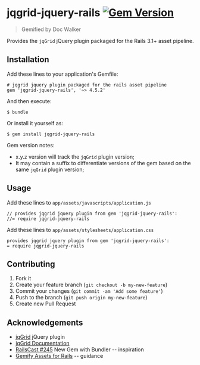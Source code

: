 # jqgrid-jquery-rails [![Gem Version](https://badge.fury.io/rb/jqgrid-jquery-rails.png)](http://badge.fury.io/rb/jqgrid-jquery-rails)

> Gemified by Doc Walker

Provides the `jqGrid` jQuery plugin packaged for the Rails 3.1+ asset pipeline.

## Installation

Add these lines to your application's Gemfile:

    # jqgrid jquery plugin packaged for the rails asset pipeline
    gem 'jqgrid-jquery-rails', '~> 4.5.2'

And then execute:

    $ bundle

Or install it yourself as:

    $ gem install jqgrid-jquery-rails

Gem version notes:

  - x.y.z version will track the `jqGrid` plugin version;
  - It may contain a suffix to differentiate versions of the gem based on the same `jqGrid` plugin version;

## Usage

Add these lines to `app/assets/javascripts/application.js`

    // provides jqgrid jquery plugin from gem 'jqgrid-jquery-rails':
    //= require jqgrid-jquery-rails

Add these lines to `app/assets/stylesheets/application.css`

    provides jqgrid jquery plugin from gem 'jqgrid-jquery-rails':
    = require jqgrid-jquery-rails

## Contributing

1. Fork it
2. Create your feature branch (`git checkout -b my-new-feature`)
3. Commit your changes (`git commit -am 'Add some feature'`)
4. Push to the branch (`git push origin my-new-feature`)
5. Create new Pull Request

## Acknowledgements

- [jqGrid](http://www.trirand.com/blog/) jQuery plugin
- [jqGrid Documentation](http://www.trirand.com/jqgridwiki/doku.php)
- [RailsCast #245](http://railscasts.com/episodes/245-new-gem-with-bundler) New Gem with Bundler -- inspiration
- [Gemify Assets for Rails](http://prioritized.net/blog/gemify-assets-for-rails/) -- guidance
